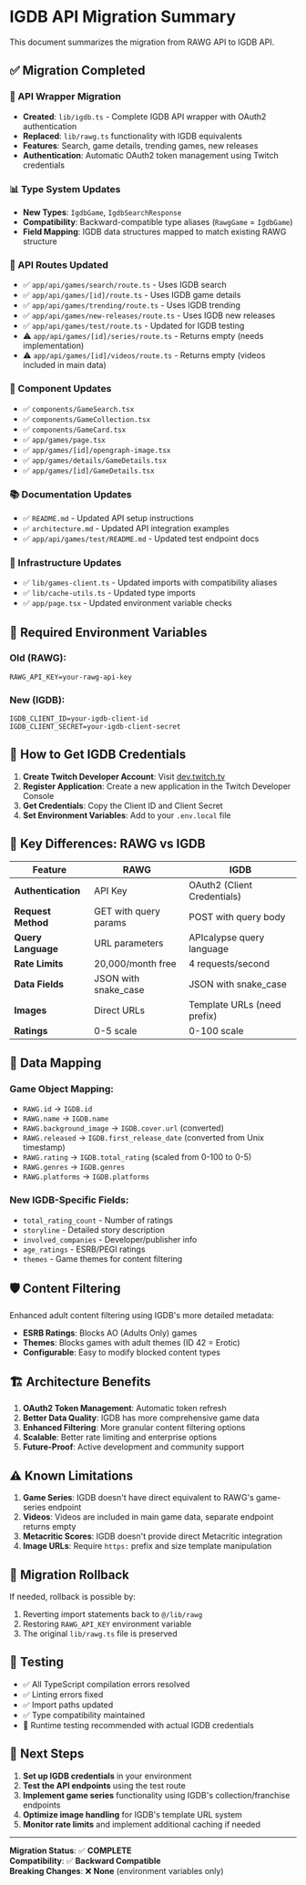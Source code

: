 # IGDB API Migration Summary

This document summarizes the migration from RAWG API to IGDB API.

## ✅ Migration Completed

### 🔄 API Wrapper Migration
- **Created**: `lib/igdb.ts` - Complete IGDB API wrapper with OAuth2 authentication
- **Replaced**: `lib/rawg.ts` functionality with IGDB equivalents
- **Features**: Search, game details, trending games, new releases
- **Authentication**: Automatic OAuth2 token management using Twitch credentials

### 📊 Type System Updates
- **New Types**: `IgdbGame`, `IgdbSearchResponse` 
- **Compatibility**: Backward-compatible type aliases (`RawgGame` = `IgdbGame`)
- **Field Mapping**: IGDB data structures mapped to match existing RAWG structure

### 🔌 API Routes Updated
- ✅ `app/api/games/search/route.ts` - Uses IGDB search
- ✅ `app/api/games/[id]/route.ts` - Uses IGDB game details
- ✅ `app/api/games/trending/route.ts` - Uses IGDB trending
- ✅ `app/api/games/new-releases/route.ts` - Uses IGDB new releases
- ✅ `app/api/games/test/route.ts` - Updated for IGDB testing
- ⚠️ `app/api/games/[id]/series/route.ts` - Returns empty (needs implementation)
- ⚠️ `app/api/games/[id]/videos/route.ts` - Returns empty (videos included in main data)

### 🎨 Component Updates
- ✅ `components/GameSearch.tsx`
- ✅ `components/GameCollection.tsx`
- ✅ `components/GameCard.tsx`
- ✅ `app/games/page.tsx`
- ✅ `app/games/[id]/opengraph-image.tsx`
- ✅ `app/games/details/GameDetails.tsx`
- ✅ `app/games/[id]/GameDetails.tsx`

### 📚 Documentation Updates
- ✅ `README.md` - Updated API setup instructions
- ✅ `architecture.md` - Updated API integration examples
- ✅ `app/api/games/test/README.md` - Updated test endpoint docs

### 🔧 Infrastructure Updates
- ✅ `lib/games-client.ts` - Updated imports with compatibility aliases
- ✅ `lib/cache-utils.ts` - Updated type imports
- ✅ `app/page.tsx` - Updated environment variable checks

## 🔑 Required Environment Variables

### Old (RAWG):
```env
RAWG_API_KEY=your-rawg-api-key
```

### New (IGDB):
```env
IGDB_CLIENT_ID=your-igdb-client-id
IGDB_CLIENT_SECRET=your-igdb-client-secret
```

## 🚀 How to Get IGDB Credentials

1. **Create Twitch Developer Account**: Visit [dev.twitch.tv](https://dev.twitch.tv)
2. **Register Application**: Create a new application in the Twitch Developer Console
3. **Get Credentials**: Copy the Client ID and Client Secret
4. **Set Environment Variables**: Add to your `.env.local` file

## 🔄 Key Differences: RAWG vs IGDB

| Feature | RAWG | IGDB |
|---------|------|------|
| **Authentication** | API Key | OAuth2 (Client Credentials) |
| **Request Method** | GET with query params | POST with query body |
| **Query Language** | URL parameters | APIcalypse query language |
| **Rate Limits** | 20,000/month free | 4 requests/second |
| **Data Fields** | JSON with snake_case | JSON with snake_case |
| **Images** | Direct URLs | Template URLs (need prefix) |
| **Ratings** | 0-5 scale | 0-100 scale |

## 🎯 Data Mapping

### Game Object Mapping:
- `RAWG.id` → `IGDB.id`
- `RAWG.name` → `IGDB.name`
- `RAWG.background_image` → `IGDB.cover.url` (converted)
- `RAWG.released` → `IGDB.first_release_date` (converted from Unix timestamp)
- `RAWG.rating` → `IGDB.total_rating` (scaled from 0-100 to 0-5)
- `RAWG.genres` → `IGDB.genres`
- `RAWG.platforms` → `IGDB.platforms`

### New IGDB-Specific Fields:
- `total_rating_count` - Number of ratings
- `storyline` - Detailed story description
- `involved_companies` - Developer/publisher info
- `age_ratings` - ESRB/PEGI ratings
- `themes` - Game themes for content filtering

## 🛡️ Content Filtering

Enhanced adult content filtering using IGDB's more detailed metadata:
- **ESRB Ratings**: Blocks AO (Adults Only) games
- **Themes**: Blocks games with adult themes (ID 42 = Erotic)
- **Configurable**: Easy to modify blocked content types

## 🏗️ Architecture Benefits

1. **OAuth2 Token Management**: Automatic token refresh
2. **Better Data Quality**: IGDB has more comprehensive game data
3. **Enhanced Filtering**: More granular content filtering options
4. **Scalable**: Better rate limiting and enterprise options
5. **Future-Proof**: Active development and community support

## ⚠️ Known Limitations

1. **Game Series**: IGDB doesn't have direct equivalent to RAWG's game-series endpoint
2. **Videos**: Videos are included in main game data, separate endpoint returns empty
3. **Metacritic Scores**: IGDB doesn't provide direct Metacritic integration
4. **Image URLs**: Require `https:` prefix and size template manipulation

## 🔄 Migration Rollback

If needed, rollback is possible by:
1. Reverting import statements back to `@/lib/rawg`
2. Restoring `RAWG_API_KEY` environment variable
3. The original `lib/rawg.ts` file is preserved

## 🧪 Testing

- ✅ All TypeScript compilation errors resolved
- ✅ Linting errors fixed
- ✅ Import paths updated
- ✅ Type compatibility maintained
- 🔄 Runtime testing recommended with actual IGDB credentials

## 📝 Next Steps

1. **Set up IGDB credentials** in your environment
2. **Test the API endpoints** using the test route
3. **Implement game series** functionality using IGDB's collection/franchise endpoints
4. **Optimize image handling** for IGDB's template URL system
5. **Monitor rate limits** and implement additional caching if needed

---

**Migration Status**: ✅ **COMPLETE**  
**Compatibility**: ✅ **Backward Compatible**  
**Breaking Changes**: ❌ **None** (environment variables only)
